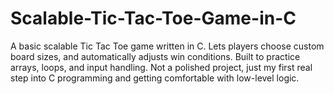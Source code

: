 # Scalable-Tic-Tac-Toe-Game-in-C
A basic scalable Tic Tac Toe game written in C. Lets players choose custom board sizes, and automatically adjusts win conditions. Built to practice arrays, loops, and input handling. Not a polished project, just my first real step into C programming and getting comfortable with low-level logic.
